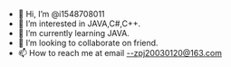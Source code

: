 - 👋 Hi, I’m @i1548708011
- 👀 I’m interested in JAVA,C#,C++.
- 🌱 I’m currently learning JAVA.
- 💞️ I’m looking to collaborate on friend.
- 📫 How to reach me at email --zpj20030120@163.com

<!---
i1548708011/i1548708011 is a ✨ special ✨ repository because its `README.md` (this file) appears on your GitHub profile.
You can click the Preview link to take a look at your changes.
--->

